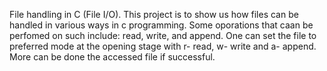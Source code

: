 File handling in C (File I/O). This project is to show us how files can be handled in various ways in c programming. Some oporations that caan be perfomed on such include: read, write, and append. One can set the file to preferred mode at the opening stage with r- read, w- write and a- append. More can be done the accessed file if successful.
